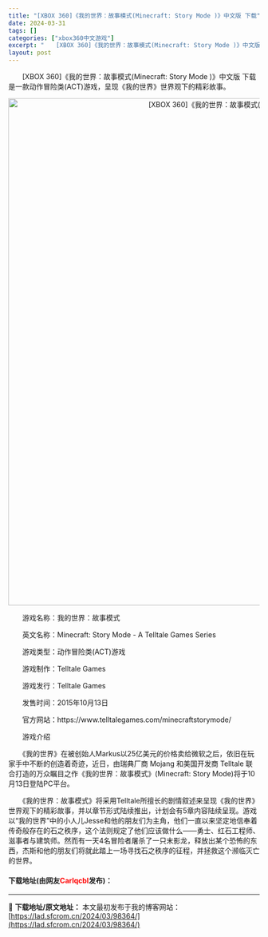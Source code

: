```yaml
---
title: "[XBOX 360]《我的世界：故事模式(Minecraft: Story Mode )》中文版 下载"
date: 2024-03-31
tags: []
categories: ["xbox360中文游戏"]
excerpt: "　　[XBOX 360]《我的世界：故事模式(Minecraft: Story Mode )》中文版 下载是一款动作冒险类(ACT)游戏，呈现《我的世界》世界观下的精彩故事。 　　游戏名称：我的世界：故事模式 　　英文名称：Minecraft: Story Mode - A Telltale Gam&hellip;"
layout: post
---
```


 <p>　　[XBOX 360]《我的世界：故事模式(Minecraft: Story Mode )》中文版 下载是一款动作冒险类(ACT)游戏，呈现《我的世界》世界观下的精彩故事。</p> <p align="center"><img align="" border="0" src="https://lad.sfcrom.cn/wp-content/uploads/2024/03/20240330_6608400ccdbda.webp" width="1015" alt="[XBOX 360]《我的世界：故事模式(Minecraft: Story Mode )》中文版 下载" /></p> <p>　　游戏名称：我的世界：故事模式</p> <p>　　英文名称：Minecraft: Story Mode - A Telltale Games Series</p> <p>　　游戏类型：动作冒险类(ACT)游戏</p> <p>　　游戏制作：Telltale Games</p> <p>　　游戏发行：Telltale Games</p> <p>　　发售时间：2015年10月13日</p> <p>　　官方网站：https://www.telltalegames.com/minecraftstorymode/</p> <p>　　游戏介绍</p> <p>　　《我的世界》在被创始人Markus以25亿美元的价格卖给微软之后，依旧在玩家手中不断的创造着奇迹，近日，由瑞典厂商 Mojang 和美国开发商 Telltale 联合打造的万众瞩目之作《我的世界：故事模式》(Minecraft: Story Mode)将于10月13日登陆PC平台。</p> <p>　　《我的世界：故事模式》将采用Telltale所擅长的剧情叙述来呈现《我的世界》世界观下的精彩故事，并以章节形式陆续推出，计划会有5章内容陆续呈现。游戏以&ldquo;我的世界&rdquo;中的小人儿Jesse和他的朋友们为主角，他们一直以来坚定地信奉着传奇般存在的石之秩序，这个法则规定了他们应该做什么&mdash;&mdash;勇士、红石工程师、滋事者与建筑师。然而有一天4名冒险者屠杀了一只末影龙，释放出某个恐怖的东西，杰斯和他的朋友们将就此踏上一场寻找石之秩序的征程，并拯救这个濒临灭亡的世界。</p> <p><h4>下载地址(由网友<font color="red">Carlqcbl</font>发布)：</h4></p> 

---
📖 **下载地址/原文地址：** 本文最初发布于我的博客网站：[https://lad.sfcrom.cn/2024/03/98364/](https://lad.sfcrom.cn/2024/03/98364/)
